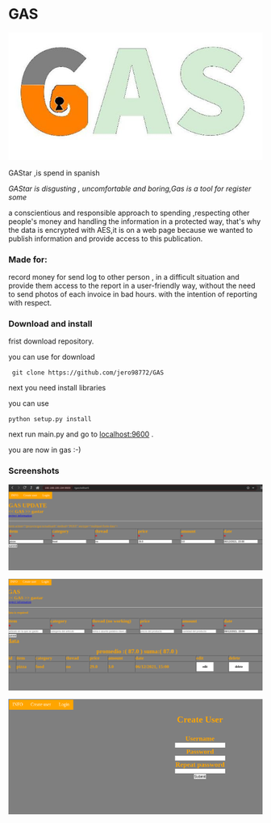 # GAS

![logo](https://github.com/jero98772/GAS/blob/master/static/img/logo.jpg?raw=true)

GAStar ,is spend in spanish

*GAStar is disgusting , uncomfortable and boring,Gas is a tool for register some*

a conscientious and responsible approach to spending ,respecting other people's money and handling the information in a protected way, that's why the data is encrypted with AES,it is on a web page because we wanted to publish information and provide access to this publication.

### Made for:

record money for send log to other person , in a difficult situation and provide them access to the report in a user-friendly way, without the need to send photos of each invoice in bad hours.
with the intention of reporting with respect.

### Download and install
frist download repository.

you can use for download
	
	 git clone https://github.com/jero98772/GAS

next you need install libraries

you can use 

	python setup.py install

next run main.py and go to [localhost:9600](localhost:9600) .

you are now in gas :-)


### Screenshots

![Screenshot1](https://github.com/jero98772/GAS/blob/master/static/img/2021-06-12-150137_1345x455_scrot.png?raw=true)

![Screenshot2](https://github.com/jero98772/GAS/blob/master/static/img/2021-06-12-150058_1343x591_scrot.png?raw=true)

![Screenshot3](https://github.com/jero98772/GAS/blob/master/static/img/2021-06-12-145937_906x409_scrot.png)
